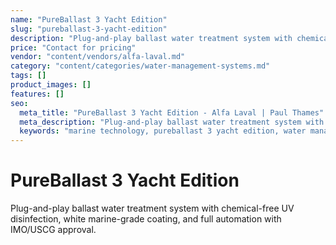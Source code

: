```yaml
---
name: "PureBallast 3 Yacht Edition"
slug: "pureballast-3-yacht-edition"
description: "Plug-and-play ballast water treatment system with chemical-free UV disinfection, white marine-grade coating, and full automation with IMO/USCG approval."
price: "Contact for pricing"
vendor: "content/vendors/alfa-laval.md"
category: "content/categories/water-management-systems.md"
tags: []
product_images: []
features: []
seo:
  meta_title: "PureBallast 3 Yacht Edition - Alfa Laval | Paul Thames"
  meta_description: "Plug-and-play ballast water treatment system with chemical-free UV disinfection, white marine-grade coating, and full automation with IMO/USCG approva"
  keywords: "marine technology, pureballast 3 yacht edition, water management systems"
---
```


# PureBallast 3 Yacht Edition

Plug-and-play ballast water treatment system with chemical-free UV disinfection, white marine-grade coating, and full automation with IMO/USCG approval.




